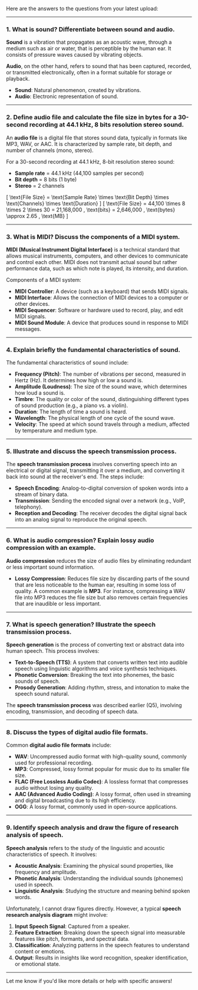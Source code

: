 Here are the answers to the questions from your latest upload:

---

### 1. **What is sound? Differentiate between sound and audio.**

**Sound** is a vibration that propagates as an acoustic wave, through a medium such as air or water, that is perceptible by the human ear. It consists of pressure waves caused by vibrating objects.

**Audio**, on the other hand, refers to sound that has been captured, recorded, or transmitted electronically, often in a format suitable for storage or playback.

- **Sound**: Natural phenomenon, created by vibrations.
- **Audio**: Electronic representation of sound.

---

### 2. **Define audio file and calculate the file size in bytes for a 30-second recording at 44.1 kHz, 8 bits resolution stereo sound.**

An **audio file** is a digital file that stores sound data, typically in formats like MP3, WAV, or AAC. It is characterized by sample rate, bit depth, and number of channels (mono, stereo).

For a 30-second recording at 44.1 kHz, 8-bit resolution stereo sound:
- **Sample rate** = 44.1 kHz (44,100 samples per second)
- **Bit depth** = 8 bits (1 byte)
- **Stereo** = 2 channels

\[
\text{File Size} = \text{Sample Rate} \times \text{Bit Depth} \times \text{Channels} \times \text{Duration}
\]
\[
\text{File Size} = 44,100 \times 8 \times 2 \times 30 = 21,168,000 \, \text{bits} = 2,646,000 \, \text{bytes} \approx 2.65 \, \text{MB}
\]

---

### 3. **What is MIDI? Discuss the components of a MIDI system.**

**MIDI (Musical Instrument Digital Interface)** is a technical standard that allows musical instruments, computers, and other devices to communicate and control each other. MIDI does not transmit actual sound but rather performance data, such as which note is played, its intensity, and duration.

Components of a MIDI system:
- **MIDI Controller**: A device (such as a keyboard) that sends MIDI signals.
- **MIDI Interface**: Allows the connection of MIDI devices to a computer or other devices.
- **MIDI Sequencer**: Software or hardware used to record, play, and edit MIDI signals.
- **MIDI Sound Module**: A device that produces sound in response to MIDI messages.

---

### 4. **Explain briefly the fundamental characteristics of sound.**

The fundamental characteristics of sound include:
- **Frequency (Pitch)**: The number of vibrations per second, measured in Hertz (Hz). It determines how high or low a sound is.
- **Amplitude (Loudness)**: The size of the sound wave, which determines how loud a sound is.
- **Timbre**: The quality or color of the sound, distinguishing different types of sound production (e.g., a piano vs. a violin).
- **Duration**: The length of time a sound is heard.
- **Wavelength**: The physical length of one cycle of the sound wave.
- **Velocity**: The speed at which sound travels through a medium, affected by temperature and medium type.

---

### 5. **Illustrate and discuss the speech transmission process.**

The **speech transmission process** involves converting speech into an electrical or digital signal, transmitting it over a medium, and converting it back into sound at the receiver's end. The steps include:
- **Speech Encoding**: Analog-to-digital conversion of spoken words into a stream of binary data.
- **Transmission**: Sending the encoded signal over a network (e.g., VoIP, telephony).
- **Reception and Decoding**: The receiver decodes the digital signal back into an analog signal to reproduce the original speech.
  
---

### 6. **What is audio compression? Explain lossy audio compression with an example.**

**Audio compression** reduces the size of audio files by eliminating redundant or less important sound information.

- **Lossy Compression**: Reduces file size by discarding parts of the sound that are less noticeable to the human ear, resulting in some loss of quality. A common example is **MP3**. For instance, compressing a WAV file into MP3 reduces the file size but also removes certain frequencies that are inaudible or less important.

---

### 7. **What is speech generation? Illustrate the speech transmission process.**

**Speech generation** is the process of converting text or abstract data into human speech. This process involves:
- **Text-to-Speech (TTS)**: A system that converts written text into audible speech using linguistic algorithms and voice synthesis techniques.
- **Phonetic Conversion**: Breaking the text into phonemes, the basic sounds of speech.
- **Prosody Generation**: Adding rhythm, stress, and intonation to make the speech sound natural.
  
The **speech transmission process** was described earlier (Q5), involving encoding, transmission, and decoding of speech data.

---

### 8. **Discuss the types of digital audio file formats.**

Common **digital audio file formats** include:
- **WAV**: Uncompressed audio format with high-quality sound, commonly used for professional recording.
- **MP3**: Compressed, lossy format popular for music due to its smaller file size.
- **FLAC (Free Lossless Audio Codec)**: A lossless format that compresses audio without losing any quality.
- **AAC (Advanced Audio Coding)**: A lossy format, often used in streaming and digital broadcasting due to its high efficiency.
- **OGG**: A lossy format, commonly used in open-source applications.
  
---

### 9. **Identify speech analysis and draw the figure of research analysis of speech.**

**Speech analysis** refers to the study of the linguistic and acoustic characteristics of speech. It involves:
- **Acoustic Analysis**: Examining the physical sound properties, like frequency and amplitude.
- **Phonetic Analysis**: Understanding the individual sounds (phonemes) used in speech.
- **Linguistic Analysis**: Studying the structure and meaning behind spoken words.

Unfortunately, I cannot draw figures directly. However, a typical **speech research analysis diagram** might involve:
1. **Input Speech Signal**: Captured from a speaker.
2. **Feature Extraction**: Breaking down the speech signal into measurable features like pitch, formants, and spectral data.
3. **Classification**: Analyzing patterns in the speech features to understand content or emotions.
4. **Output**: Results in insights like word recognition, speaker identification, or emotional state.

---

Let me know if you'd like more details or help with specific answers!